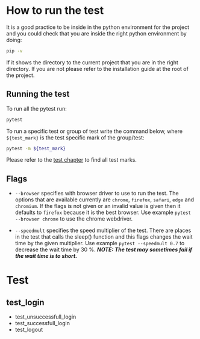 # How to run the test
It is a good practice to be inside in the python environment for the project and you could check that you are inside the right python environment by doing:
```sh
pip -v
```
If it shows the directory to the current project that you are in the right directory. If you are not please refer to the installation guide at the root of the project.
## Running the test
To run all the pytest run:
```sh
pytest
```

To run a specific test or group of test write the command below, where `${test_mark}` is the test specific mark of the group/test:
```sh
pytest -m ${test_mark}
```
Please refer to the [test chapter](#Test) to find all test marks.
## Flags
- `--browser` specifies with browser driver to use to run the test. The options that are available currently are `chrome`, `firefox`, `safari`, `edge` and `chromium`. If the flags is not given or an invalid value is given then it defaults to `firefox` because it is the best browser. Use example `pytest --browser chrome` to use the chrome webdriver.

- `--speedmult` specifies the speed multiplier of the test. There are places in the test that calls the sleep() function and this flags changes the wait time by the given multiplier. Use example `pytest --speedmult 0.7` to decrease the wait time by 30 %. ***NOTE: The test may sometimes fail if the wait time is to short.***
# Test
## test_login
- test_unsuccessfull_login
- test_successfull_login
- test_logout
